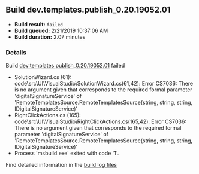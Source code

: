 ## Build dev.templates.publish_0.20.19052.01
- **Build result:** `failed`
- **Build queued:** 2/21/2019 10:37:06 AM
- **Build duration:** 2.07 minutes
### Details
Build [dev.templates.publish_0.20.19052.01](https://winappstudio.visualstudio.com/web/build.aspx?pcguid=a4ef43be-68ce-4195-a619-079b4d9834c2&builduri=vstfs%3a%2f%2f%2fBuild%2fBuild%2f27128) failed

+ SolutionWizard.cs (61): code\src\UI\VisualStudio\SolutionWizard.cs(61,42): Error CS7036: There is no argument given that corresponds to the required formal parameter 'digitalSignatureService' of 'RemoteTemplatesSource.RemoteTemplatesSource(string, string, string, IDigitalSignatureService)'
+ RightClickActions.cs (165): code\src\UI\VisualStudio\RightClickActions.cs(165,42): Error CS7036: There is no argument given that corresponds to the required formal parameter 'digitalSignatureService' of 'RemoteTemplatesSource.RemoteTemplatesSource(string, string, string, IDigitalSignatureService)'
+ Process 'msbuild.exe' exited with code '1'.

Find detailed information in the [build log files](https://uwpctdiags.blob.core.windows.net/buildlogs/dev.templates.publish_0.20.19052.01_logs.zip)
